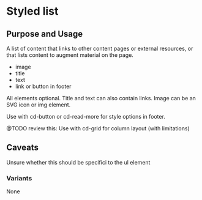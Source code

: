# Styled list

## Purpose and Usage
A list of content that links to other content pages or external resources, or that lists content to augment material on the page.

- image
- title
- text
- link or button in footer

All elements optional. Title and text can also contain links.
Image can be an SVG icon or img element.

Use with cd-button or cd-read-more for style options in footer.

@TODO review this:
Use with cd-grid for column layout (with limitations)

## Caveats
Unsure whether this should be specifici to the ul element

### Variants
None
